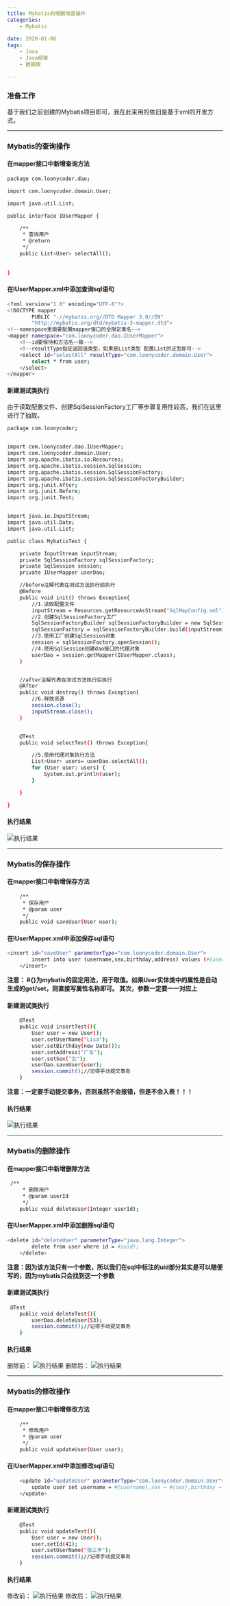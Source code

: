 ```yaml
---
title: Mybatis的增删改查操作
categories:
    - Mybatis
    
date: 2020-01-06
tags:
	- Java
	- Java框架
    - 数据库

---
```


### 准备工作

基于我们之前创建的Mybatis项目即可，我在此采用的依旧是基于xml的开发方式。

---

### Mybatis的查询操作

#### 在mapper接口中新增查询方法
```bash
package com.loonycoder.dao;

import com.loonycoder.domain.User;

import java.util.List;

public interface IUserMapper {

    /**
     * 查询用户
     * @return
     */
    public List<User> selectAll();
    
    
}

```

#### 在IUserMapper.xml中添加查询sql语句

```bash
<?xml version="1.0" encoding="UTF-8"?>
<!DOCTYPE mapper
        PUBLIC "-//mybatis.org//DTD Mapper 3.0//EN"
        "http://mybatis.org/dtd/mybatis-3-mapper.dtd">
<!--namespace里面要配置mapper接口的全限定类名-->
<mapper namespace="com.loonycoder.dao.IUserMapper">
    <!--id要保持和方法名一致-->
    <!--resultType指定返回值类型，如果是List类型 配置List的泛型即可-->
    <select id="selectAll" resultType="com.loonycoder.domain.User">
        select * from user;
    </select>
</mapper>
```

#### 新建测试类执行

由于读取配置文件、创建SqlSessionFactory工厂等步骤复用性较高，我们在这里进行了抽取。
```bash
package com.loonycoder;


import com.loonycoder.dao.IUserMapper;
import com.loonycoder.domain.User;
import org.apache.ibatis.io.Resources;
import org.apache.ibatis.session.SqlSession;
import org.apache.ibatis.session.SqlSessionFactory;
import org.apache.ibatis.session.SqlSessionFactoryBuilder;
import org.junit.After;
import org.junit.Before;
import org.junit.Test;


import java.io.InputStream;
import java.util.Date;
import java.util.List;

public class MybatisTest {

    private InputStream inputStream;
    private SqlSessionFactory sqlSessionFactory;
    private SqlSession session;
    private IUserMapper userDao;

    //before注解代表在测试方法执行前执行
    @Before
    public void init() throws Exception{
        //1.读取配置文件
        inputStream = Resources.getResourceAsStream("SqlMapConfig.xml");
        //2.创建SqlSessionFactory工厂
        SqlSessionFactoryBuilder sqlSessionFactoryBuilder = new SqlSessionFactoryBuilder();
        sqlSessionFactory = sqlSessionFactoryBuilder.build(inputStream);
        //3.使用工厂创建SqlSession对象
        session = sqlSessionFactory.openSession();
        //4.使用SqlSession创建dao接口的代理对象
        userDao = session.getMapper(IUserMapper.class);
    }


    //after注解代表在测试方法执行后执行
    @After
    public void destroy() throws Exception{
        //6.释放资源
        session.close();
        inputStream.close();
    }


    @Test
    public void selectTest() throws Exception{

        //5.使用代理对象执行方法
        List<User> users= userDao.selectAll();
        for (User user: users) {
            System.out.println(user);
        }

    }

}

```

#### 执行结果
![执行结果](/images/execResult1.png)

---

### Mybatis的保存操作

#### 在mapper接口中新增保存方法
```bash
    /**
     * 保存用户
     * @param user
     */
    public void saveUser(User user);
```

#### 在IUserMapper.xml中添加保存sql语句
```bash
<insert id="saveUser" parameterType="com.loonycoder.domain.User">
        insert into user (username,sex,birthday,address) values (#{userName},#{sex},#{birthday},#{address});
    </insert>
```

**注意：
#{}为mybatis的固定用法，用于取值。如果User实体类中的属性是自动生成的get/set，则直接写属性名称即可。
其次，参数一定要一一对应上**

#### 新建测试类执行
```bash
    @Test
    public void insertTest(){
        User user = new User();
        user.setUserName("Lisa");
        user.setBirthday(new Date());
        user.setAddress("广东");
        user.setSex("女");
        userDao.saveUser(user);
        session.commit();//记得手动提交事务
    }
```

**注意：一定要手动提交事务，否则虽然不会报错，但是不会入表！！！**

#### 执行结果
![执行结果](/images/execResult2.png)

---

### Mybatis的删除操作

#### 在mapper接口中新增删除方法
```bash
 /**
     * 删除用户
     * @param userId
     */
    public void deleteUser(Integer userId);
```

#### 在IUserMapper.xml中添加删除sql语句
```bash
<delete id="deleteUser" parameterType="java.lang.Integer">
        delete from user where id = #{uid};
    </delete>
```

**注意：因为该方法只有一个参数，所以我们在sql中标注的uid部分其实是可以随便写的，因为mybatis只会找到这一个参数**

#### 新建测试类执行
```bash
 @Test
    public void deleteTest(){
        userDao.deleteUser(53);
        session.commit();//记得手动提交事务
    }
```

#### 执行结果
删除前：
![执行结果](/images/execBefore.png)
删除后：
![执行结果](/images/execAfter.png)

---

### Mybatis的修改操作

#### 在mapper接口中新增修改方法
```bash
    /**
     * 修改用户
     * @param user
     */
    public void updateUser(User user);
```

#### 在IUserMapper.xml中添加修改sql语句
```bash
    <update id="updateUser" parameterType="com.loonycoder.domain.User">
        update user set username = #{username},sex = #{sex},birthday = #{birthday},address = #{address} where id = #{id};
    </update>
```

#### 新建测试类执行
```bash
    @Test
    public void updateTest(){
        User user = new User();
        user.setId(41);
        user.setUserName("张三丰");
        session.commit();//记得手动提交事务
    }
```

#### 执行结果
修改前：
![执行结果](/images/execAfter.png)
修改后：
![执行结果](/images/execAfter1.png)



